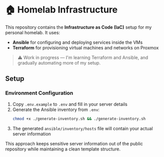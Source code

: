 # 🏠 Homelab Infrastructure

This repository contains the **Infrastructure as Code (IaC)** setup for my personal homelab. It uses:

- **Ansible** for configuring and deploying services inside the VMs
- **Terraform** for provisioning virtual machines and networks on Proxmox

> ⚠️ Work in progress — I'm learning Terraform and Ansible, and gradually automating more of my setup.

## Setup

### Environment Configuration
1. Copy `.env.example` to `.env` and fill in your server details
2. Generate the Ansible inventory from `.env`:
   ```bash
   chmod +x ./generate-inventory.sh && ./generate-inventory.sh
   ```
3. The generated `ansible/inventory/hosts` file will contain your actual server information

This approach keeps sensitive server information out of the public repository while maintaining a clean template structure.
